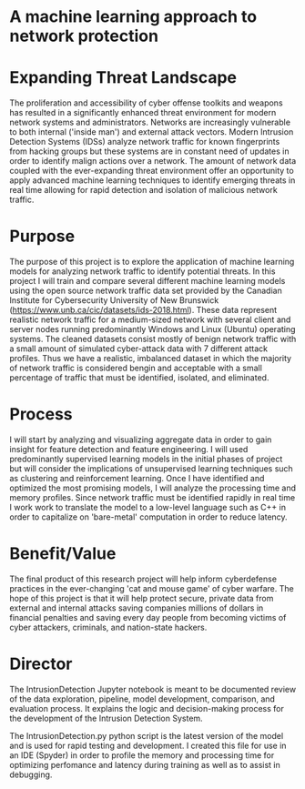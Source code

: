 # A machine learning approach to network protection

# Expanding Threat Landscape

The proliferation and accessibility of cyber offense toolkits and weapons has resulted in a significantly enhanced threat environment for modern network systems and administrators. Networks are increasingly vulnerable to both internal ('inside man') and external attack vectors. Modern Intrusion Detection Systems (IDSs) analyze network traffic for known fingerprints from hacking groups but these systems are in constant need of updates in order to identify malign actions over a network. The amount of network data coupled with the ever-expanding threat environment offer an opportunity to apply advanced machine learning techniques to identify emerging threats in real time allowing for rapid detection and isolation of malicious network traffic.

# Purpose

The purpose of this project is to explore the application of machine learning models for analyzing network traffic to identify potential threats. In this project I will train and compare several different machine learning models using the open source network traffic data set provided by the Canadian Institute for Cybersecurity University of New Brunswick (https://www.unb.ca/cic/datasets/ids-2018.html). These data represent realistic network traffic for a medium-sized network with several client and server nodes running predominantly Windows and Linux (Ubuntu) operating systems. The cleaned datasets consist mostly of benign network traffic with a small amount of simulated cyber-attack data with 7 different attack profiles. Thus we have a realistic, imbalanced dataset in which the majority of network traffic is considered bengin and acceptable with a small percentage of traffic that must be identified, isolated, and eliminated.

# Process

I will start by analyzing and visualizing aggregate data in order to gain insight for feature detection and feature engineering. I will used predominantly supervised learning models in the initial phases of project but will consider the implications of unsupervised learning techniques such as clustering and reinforcement learning. Once I have identified and optimized the most promising models, I will analyze the processing time and memory profiles. Since network traffic must be identified rapidly in real time I work work to translate the model to a low-level language such as C++ in order to capitalize on 'bare-metal' computation in order to reduce latency.

# Benefit/Value

The final product of this research project will help inform cyberdefense practices in the ever-changing 'cat and mouse game' of cyber warfare. The hope of this project is that it will help protect secure, private data from external and internal attacks saving companies millions of dollars in financial penalties and saving every day people from becoming victims of cyber attackers, criminals, and nation-state hackers.

# Director

The IntrusionDetection Jupyter notebook is meant to be documented review of the data exploration, pipeline, model development, comparison, and evaluation process. It explains the logic and decision-making process for the development of the Intrusion Detection System.

The IntrusionDetection.py python script is the latest version of the model and is used for rapid testing and development. I created this file for use in an IDE (Spyder) in order to profile the memory and processing time for optimizing perfomance and latency during training as well as to assist in debugging.